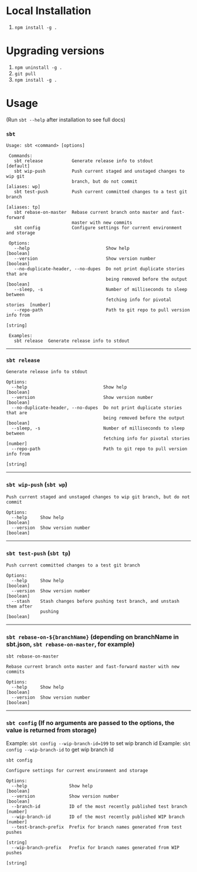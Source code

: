 # Local Installation

1. `npm install -g .`

# Upgrading versions

1. `npm uninstall -g .`
1. `git pull`
1. `npm install -g .`

# Usage
(Run `sbt --help` after installation to see full docs)

### `sbt`
```
Usage: sbt <command> [options]
 
 Commands:
   sbt release           Generate release info to stdout                [default]
   sbt wip-push          Push current staged and unstaged changes to wip git
                         branch, but do not commit                  [aliases: wp]
   sbt test-push         Push current committed changes to a test git branch
                                                                    [aliases: tp]
   sbt rebase-on-master  Rebase current branch onto master and fast-forward
                         master with new commits
   sbt config            Configure settings for current environment and storage
 
 Options:
   --help                             Show help                         [boolean]
   --version                          Show version number               [boolean]
   --no-duplicate-header, --no-dupes  Do not print duplicate stories that are
                                      being removed before the output   [boolean]
   --sleep, -s                        Number of milliseconds to sleep between
                                      fetching info for pivotal stories  [number]
   --repo-path                        Path to git repo to pull version info from
                                                                         [string]
 
 Examples:
   sbt release  Generate release info to stdout
```
---

### `sbt release`
```
Generate release info to stdout

Options:
  --help                             Show help                         [boolean]
  --version                          Show version number               [boolean]
  --no-duplicate-header, --no-dupes  Do not print duplicate stories that are
                                     being removed before the output   [boolean]
  --sleep, -s                        Number of milliseconds to sleep between
                                     fetching info for pivotal stories  [number]
  --repo-path                        Path to git repo to pull version info from
                                                                        [string]
```
---

### `sbt wip-push` (`sbt wp`)
```
Push current staged and unstaged changes to wip git branch, but do not commit

Options:
  --help     Show help                                                 [boolean]
  --version  Show version number                                       [boolean]
```
---

### `sbt test-push` (`sbt tp`)
```
Push current committed changes to a test git branch

Options:
  --help     Show help                                                 [boolean]
  --version  Show version number                                       [boolean]
  --stash    Stash changes before pushing test branch, and unstash them after
             pushing                                                   [boolean]
```
---

### `sbt rebase-on-${branchName}` (depending on branchName in sbt.json, `sbt rebase-on-master`, for example)
```
sbt rebase-on-master

Rebase current branch onto master and fast-forward master with new commits

Options:
  --help     Show help                                                 [boolean]
  --version  Show version number                                       [boolean]
```
---

### `sbt config` (If no arguments are passed to the options, the value is returned from storage)
Example: `sbt config --wip-branch-id=199` to set wip branch id
Example: `sbt config --wip-branch-id` to get wip branch id
```
sbt config

Configure settings for current environment and storage

Options:
  --help                Show help                                      [boolean]
  --version             Show version number                            [boolean]
  --branch-id           ID of the most recently published test branch   [number]
  --wip-branch-id       ID of the most recently published WIP branch    [number]
  --test-branch-prefix  Prefix for branch names generated from test pushes
                                                                        [string]
  --wip-branch-prefix   Prefix for branch names generated from WIP pushes
                                                                        [string]
```
